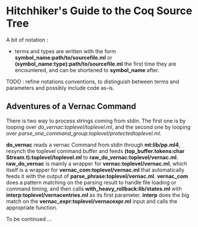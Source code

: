 Hitchhiker's Guide to the Coq Source Tree
=========================================

A bit of notation :

* terms and types are written with the form **symbol_name:path/to/sourcefile.ml** or **(symbol_name:type):path/to/sourcefile.ml** the first time they are encountered, and can be shortened to **symbol_name** after.

TODO : refine notations conventions, to distinguish between terms and parameters and possibly include code as-is.

Adventures of a Vernac Command
------------------------------

There is two way to process strings coming from stdin. The first one is by looping over *do_vernac:toplevel/toplevel.ml*, and the second one by looping over *parse_one_command_group:toplevel/protectedtoplevel.ml*.

**do_vernac** reads a vernac Command from stdin through **mt:lib/pp.ml4**, resynch the toplevel command buffer and feeds **(top_buffer.tokens:char Stream.t):toplevel/toplevel.ml** to **raw_do_vernac:toplevel/vernac.ml**. **raw_do_vernac** is mainly a wrapper for **vernac:toplevel/vernac.ml**, which itself is a wrapper for **vernac_com:toplevel/vernac.ml** that automatically feeds it with the output of **parse_phrase:toplevel/vernac.ml**. **vernac_com** does a pattern matching on the parsing result to handle file loading or command timing, and then calls **with_heavy_rollback:lib/states.ml** with **interp:toplevel/vernacentries.ml** as its first parameter. **interp** does the big match on the **vernac_expr:toplevel/vernacexpr.ml** input and calls the appropriate function.

To be continued ...

